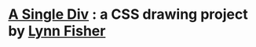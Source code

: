 # [A Single Div](http://a.singlediv.com/) : a CSS drawing project by [Lynn Fisher](https://twitter.com/lynnandtonic)